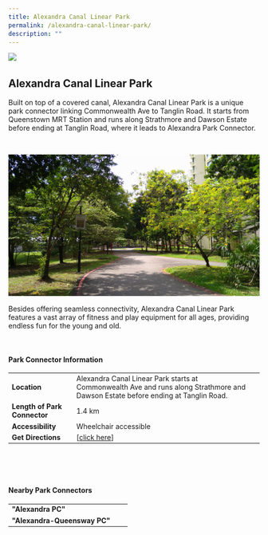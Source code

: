 ```yaml
---
title: Alexandra Canal Linear Park
permalink: /alexandra-canal-linear-park/
description: ""
---
```

![](/images/dsc_3831.JPG)

## Alexandra Canal Linear Park

Built on top of a covered canal, Alexandra Canal Linear Park is a unique park connector linking Commonwealth Ave to Tanglin Road. It starts from Queenstown MRT Station and runs along Strathmore and Dawson Estate before ending at Tanglin Road, where it leads to Alexandra Park Connector.

<br>

![](/images/aclp-2.JPG)

Besides offering seamless connectivity, Alexandra Canal Linear Park features a vast array of fitness and play equipment for all ages, providing endless fun for the young and old.

<br>



#### Park Connector Information
|  |  |  |
| -------- | -------- | -------- |
| **Location** | Alexandra Canal Linear Park starts at Commonwealth Ave and runs along Strathmore and Dawson Estate before ending at Tanglin Road.|  |
| **Length of Park Connector** | 1.4 km   |  |
| **Accessibility** | Wheelchair accessible | |
| **Get Directions** |  [[click here](http://www.onemap.gov.sg/main/v2/?lat=1.2949066965831&amp;lng=103.810160155933)] | |

<br>
<br>
<br>	

#### Nearby Park Connectors
|   |  |  |
| -------- | -------- | -------- |
| **"Alexandra PC"** | | |
| **"Alexandra-Queensway PC"** | | |